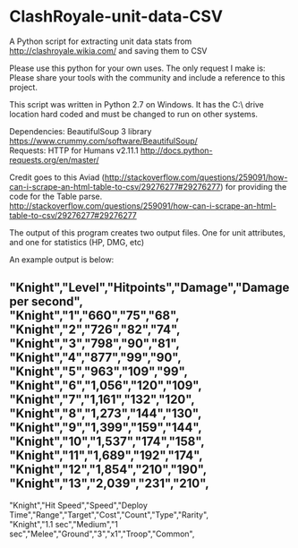 # ClashRoyale-unit-data-CSV
A Python script for extracting unit data stats from http://clashroyale.wikia.com/ and saving them to CSV

Please use this python for your own uses. The only request I make is:  <br />
Please share your tools with the community and include a reference to this project. <br />

This script was written in Python 2.7 on Windows. It has the C:\ drive location hard coded and must be changed to run on other systems.

Dependencies:
BeautifulSoup 3 library https://www.crummy.com/software/BeautifulSoup/ <br />
Requests: HTTP for Humans v2.11.1 http://docs.python-requests.org/en/master/

Credit goes to this Aviad (http://stackoverflow.com/questions/259091/how-can-i-scrape-an-html-table-to-csv/29276277#29276277)
for providing the code for the Table parse. <br />
http://stackoverflow.com/questions/259091/how-can-i-scrape-an-html-table-to-csv/29276277#29276277



The output of this program creates two output files. One for unit attributes, and one for statistics (HP, DMG, etc)

An example output is below:

"Knight","Level","Hitpoints","Damage","Damage per second", <br />
"Knight","1","660","75","68", <br />
"Knight","2","726","82","74", <br />
"Knight","3","798","90","81", <br />
"Knight","4","877","99","90", <br />
"Knight","5","963","109","99", <br />
"Knight","6","1,056","120","109", <br />
"Knight","7","1,161","132","120", <br />
"Knight","8","1,273","144","130", <br />
"Knight","9","1,399","159","144", <br />
"Knight","10","1,537","174","158", <br />
"Knight","11","1,689","192","174", <br />
"Knight","12","1,854","210","190", <br />
"Knight","13","2,039","231","210", <br />
-----------------------------------

"Knight","Hit Speed","Speed","Deploy Time","Range","Target","Cost","Count","Type","Rarity", <br />
"Knight","1.1 sec","Medium","1 sec","Melee","Ground","3","x1","Troop","Common",
